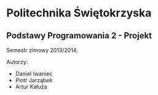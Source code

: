Politechnika Świętokrzyska 
==========================
Podstawy Programowania 2 - Projekt
----------------------------------

Semestr zimowy 2013/2014.

Autorzy:
* Daniel Iwaniec
* Piotr Jarząbek
* Artur Kałuża   